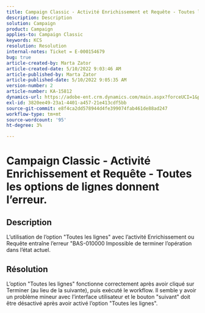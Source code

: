 ```yaml
---
title: Campaign Classic - Activité Enrichissement et Requête - Toutes les options de lignes donnent l’erreur.
description: Description
solution: Campaign
product: Campaign
applies-to: Campaign Classic
keywords: KCS
resolution: Resolution
internal-notes: Ticket = E-000154679
bug: true
article-created-by: Marta Zator
article-created-date: 5/10/2022 9:03:46 AM
article-published-by: Marta Zator
article-published-date: 5/10/2022 9:05:35 AM
version-number: 2
article-number: KA-15812
dynamics-url: https://adobe-ent.crm.dynamics.com/main.aspx?forceUCI=1&pagetype=entityrecord&etn=knowledgearticle&id=8cf53f15-40d0-ec11-a7b5-00224809c101
exl-id: 3820ee49-23a1-4401-a457-21e413cdf5bb
source-git-commit: e8f4ca2dd578944d4fe399074fab461de88ad247
workflow-type: tm+mt
source-wordcount: '95'
ht-degree: 3%

---
```


# Campaign Classic - Activité Enrichissement et Requête - Toutes les options de lignes donnent l’erreur.

## Description


L’utilisation de l’option &quot;Toutes les lignes&quot; avec l’activité Enrichissement ou Requête entraîne l’erreur &quot;BAS-010000 Impossible de terminer l’opération dans l’état actuel.


## Résolution


L’option &quot;Toutes les lignes&quot; fonctionne correctement après avoir cliqué sur Terminer (au lieu de la suivante), puis exécuté le workflow. Il semble y avoir un problème mineur avec l’interface utilisateur et le bouton &quot;suivant&quot; doit être désactivé après avoir activé l’option &quot;Toutes les lignes&quot;.
